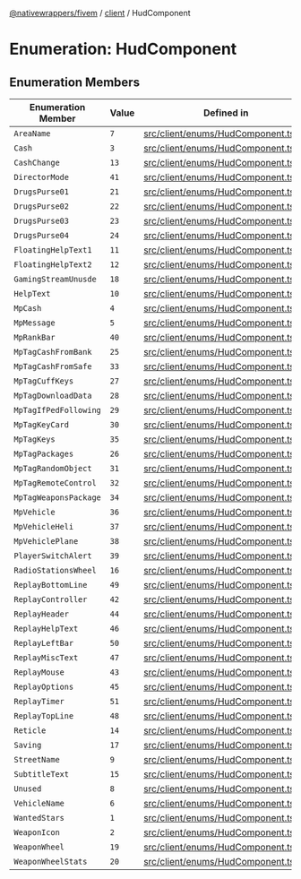 [@nativewrappers/fivem](../../README.md) / [client](../README.md) / HudComponent

# Enumeration: HudComponent

## Enumeration Members

| Enumeration Member | Value | Defined in |
| ------ | ------ | ------ |
| `AreaName` | `7` | [src/client/enums/HudComponent.ts:8](https://github.com/nativewrappers/fivem/blob/09478da418b400a28e2cc17ab86f47c957997aed/src/client/enums/HudComponent.ts#L8) |
| `Cash` | `3` | [src/client/enums/HudComponent.ts:4](https://github.com/nativewrappers/fivem/blob/09478da418b400a28e2cc17ab86f47c957997aed/src/client/enums/HudComponent.ts#L4) |
| `CashChange` | `13` | [src/client/enums/HudComponent.ts:14](https://github.com/nativewrappers/fivem/blob/09478da418b400a28e2cc17ab86f47c957997aed/src/client/enums/HudComponent.ts#L14) |
| `DirectorMode` | `41` | [src/client/enums/HudComponent.ts:42](https://github.com/nativewrappers/fivem/blob/09478da418b400a28e2cc17ab86f47c957997aed/src/client/enums/HudComponent.ts#L42) |
| `DrugsPurse01` | `21` | [src/client/enums/HudComponent.ts:22](https://github.com/nativewrappers/fivem/blob/09478da418b400a28e2cc17ab86f47c957997aed/src/client/enums/HudComponent.ts#L22) |
| `DrugsPurse02` | `22` | [src/client/enums/HudComponent.ts:23](https://github.com/nativewrappers/fivem/blob/09478da418b400a28e2cc17ab86f47c957997aed/src/client/enums/HudComponent.ts#L23) |
| `DrugsPurse03` | `23` | [src/client/enums/HudComponent.ts:24](https://github.com/nativewrappers/fivem/blob/09478da418b400a28e2cc17ab86f47c957997aed/src/client/enums/HudComponent.ts#L24) |
| `DrugsPurse04` | `24` | [src/client/enums/HudComponent.ts:25](https://github.com/nativewrappers/fivem/blob/09478da418b400a28e2cc17ab86f47c957997aed/src/client/enums/HudComponent.ts#L25) |
| `FloatingHelpText1` | `11` | [src/client/enums/HudComponent.ts:12](https://github.com/nativewrappers/fivem/blob/09478da418b400a28e2cc17ab86f47c957997aed/src/client/enums/HudComponent.ts#L12) |
| `FloatingHelpText2` | `12` | [src/client/enums/HudComponent.ts:13](https://github.com/nativewrappers/fivem/blob/09478da418b400a28e2cc17ab86f47c957997aed/src/client/enums/HudComponent.ts#L13) |
| `GamingStreamUnusde` | `18` | [src/client/enums/HudComponent.ts:19](https://github.com/nativewrappers/fivem/blob/09478da418b400a28e2cc17ab86f47c957997aed/src/client/enums/HudComponent.ts#L19) |
| `HelpText` | `10` | [src/client/enums/HudComponent.ts:11](https://github.com/nativewrappers/fivem/blob/09478da418b400a28e2cc17ab86f47c957997aed/src/client/enums/HudComponent.ts#L11) |
| `MpCash` | `4` | [src/client/enums/HudComponent.ts:5](https://github.com/nativewrappers/fivem/blob/09478da418b400a28e2cc17ab86f47c957997aed/src/client/enums/HudComponent.ts#L5) |
| `MpMessage` | `5` | [src/client/enums/HudComponent.ts:6](https://github.com/nativewrappers/fivem/blob/09478da418b400a28e2cc17ab86f47c957997aed/src/client/enums/HudComponent.ts#L6) |
| `MpRankBar` | `40` | [src/client/enums/HudComponent.ts:41](https://github.com/nativewrappers/fivem/blob/09478da418b400a28e2cc17ab86f47c957997aed/src/client/enums/HudComponent.ts#L41) |
| `MpTagCashFromBank` | `25` | [src/client/enums/HudComponent.ts:26](https://github.com/nativewrappers/fivem/blob/09478da418b400a28e2cc17ab86f47c957997aed/src/client/enums/HudComponent.ts#L26) |
| `MpTagCashFromSafe` | `33` | [src/client/enums/HudComponent.ts:34](https://github.com/nativewrappers/fivem/blob/09478da418b400a28e2cc17ab86f47c957997aed/src/client/enums/HudComponent.ts#L34) |
| `MpTagCuffKeys` | `27` | [src/client/enums/HudComponent.ts:28](https://github.com/nativewrappers/fivem/blob/09478da418b400a28e2cc17ab86f47c957997aed/src/client/enums/HudComponent.ts#L28) |
| `MpTagDownloadData` | `28` | [src/client/enums/HudComponent.ts:29](https://github.com/nativewrappers/fivem/blob/09478da418b400a28e2cc17ab86f47c957997aed/src/client/enums/HudComponent.ts#L29) |
| `MpTagIfPedFollowing` | `29` | [src/client/enums/HudComponent.ts:30](https://github.com/nativewrappers/fivem/blob/09478da418b400a28e2cc17ab86f47c957997aed/src/client/enums/HudComponent.ts#L30) |
| `MpTagKeyCard` | `30` | [src/client/enums/HudComponent.ts:31](https://github.com/nativewrappers/fivem/blob/09478da418b400a28e2cc17ab86f47c957997aed/src/client/enums/HudComponent.ts#L31) |
| `MpTagKeys` | `35` | [src/client/enums/HudComponent.ts:36](https://github.com/nativewrappers/fivem/blob/09478da418b400a28e2cc17ab86f47c957997aed/src/client/enums/HudComponent.ts#L36) |
| `MpTagPackages` | `26` | [src/client/enums/HudComponent.ts:27](https://github.com/nativewrappers/fivem/blob/09478da418b400a28e2cc17ab86f47c957997aed/src/client/enums/HudComponent.ts#L27) |
| `MpTagRandomObject` | `31` | [src/client/enums/HudComponent.ts:32](https://github.com/nativewrappers/fivem/blob/09478da418b400a28e2cc17ab86f47c957997aed/src/client/enums/HudComponent.ts#L32) |
| `MpTagRemoteControl` | `32` | [src/client/enums/HudComponent.ts:33](https://github.com/nativewrappers/fivem/blob/09478da418b400a28e2cc17ab86f47c957997aed/src/client/enums/HudComponent.ts#L33) |
| `MpTagWeaponsPackage` | `34` | [src/client/enums/HudComponent.ts:35](https://github.com/nativewrappers/fivem/blob/09478da418b400a28e2cc17ab86f47c957997aed/src/client/enums/HudComponent.ts#L35) |
| `MpVehicle` | `36` | [src/client/enums/HudComponent.ts:37](https://github.com/nativewrappers/fivem/blob/09478da418b400a28e2cc17ab86f47c957997aed/src/client/enums/HudComponent.ts#L37) |
| `MpVehicleHeli` | `37` | [src/client/enums/HudComponent.ts:38](https://github.com/nativewrappers/fivem/blob/09478da418b400a28e2cc17ab86f47c957997aed/src/client/enums/HudComponent.ts#L38) |
| `MpVehiclePlane` | `38` | [src/client/enums/HudComponent.ts:39](https://github.com/nativewrappers/fivem/blob/09478da418b400a28e2cc17ab86f47c957997aed/src/client/enums/HudComponent.ts#L39) |
| `PlayerSwitchAlert` | `39` | [src/client/enums/HudComponent.ts:40](https://github.com/nativewrappers/fivem/blob/09478da418b400a28e2cc17ab86f47c957997aed/src/client/enums/HudComponent.ts#L40) |
| `RadioStationsWheel` | `16` | [src/client/enums/HudComponent.ts:17](https://github.com/nativewrappers/fivem/blob/09478da418b400a28e2cc17ab86f47c957997aed/src/client/enums/HudComponent.ts#L17) |
| `ReplayBottomLine` | `49` | [src/client/enums/HudComponent.ts:50](https://github.com/nativewrappers/fivem/blob/09478da418b400a28e2cc17ab86f47c957997aed/src/client/enums/HudComponent.ts#L50) |
| `ReplayController` | `42` | [src/client/enums/HudComponent.ts:43](https://github.com/nativewrappers/fivem/blob/09478da418b400a28e2cc17ab86f47c957997aed/src/client/enums/HudComponent.ts#L43) |
| `ReplayHeader` | `44` | [src/client/enums/HudComponent.ts:45](https://github.com/nativewrappers/fivem/blob/09478da418b400a28e2cc17ab86f47c957997aed/src/client/enums/HudComponent.ts#L45) |
| `ReplayHelpText` | `46` | [src/client/enums/HudComponent.ts:47](https://github.com/nativewrappers/fivem/blob/09478da418b400a28e2cc17ab86f47c957997aed/src/client/enums/HudComponent.ts#L47) |
| `ReplayLeftBar` | `50` | [src/client/enums/HudComponent.ts:51](https://github.com/nativewrappers/fivem/blob/09478da418b400a28e2cc17ab86f47c957997aed/src/client/enums/HudComponent.ts#L51) |
| `ReplayMiscText` | `47` | [src/client/enums/HudComponent.ts:48](https://github.com/nativewrappers/fivem/blob/09478da418b400a28e2cc17ab86f47c957997aed/src/client/enums/HudComponent.ts#L48) |
| `ReplayMouse` | `43` | [src/client/enums/HudComponent.ts:44](https://github.com/nativewrappers/fivem/blob/09478da418b400a28e2cc17ab86f47c957997aed/src/client/enums/HudComponent.ts#L44) |
| `ReplayOptions` | `45` | [src/client/enums/HudComponent.ts:46](https://github.com/nativewrappers/fivem/blob/09478da418b400a28e2cc17ab86f47c957997aed/src/client/enums/HudComponent.ts#L46) |
| `ReplayTimer` | `51` | [src/client/enums/HudComponent.ts:52](https://github.com/nativewrappers/fivem/blob/09478da418b400a28e2cc17ab86f47c957997aed/src/client/enums/HudComponent.ts#L52) |
| `ReplayTopLine` | `48` | [src/client/enums/HudComponent.ts:49](https://github.com/nativewrappers/fivem/blob/09478da418b400a28e2cc17ab86f47c957997aed/src/client/enums/HudComponent.ts#L49) |
| `Reticle` | `14` | [src/client/enums/HudComponent.ts:15](https://github.com/nativewrappers/fivem/blob/09478da418b400a28e2cc17ab86f47c957997aed/src/client/enums/HudComponent.ts#L15) |
| `Saving` | `17` | [src/client/enums/HudComponent.ts:18](https://github.com/nativewrappers/fivem/blob/09478da418b400a28e2cc17ab86f47c957997aed/src/client/enums/HudComponent.ts#L18) |
| `StreetName` | `9` | [src/client/enums/HudComponent.ts:10](https://github.com/nativewrappers/fivem/blob/09478da418b400a28e2cc17ab86f47c957997aed/src/client/enums/HudComponent.ts#L10) |
| `SubtitleText` | `15` | [src/client/enums/HudComponent.ts:16](https://github.com/nativewrappers/fivem/blob/09478da418b400a28e2cc17ab86f47c957997aed/src/client/enums/HudComponent.ts#L16) |
| `Unused` | `8` | [src/client/enums/HudComponent.ts:9](https://github.com/nativewrappers/fivem/blob/09478da418b400a28e2cc17ab86f47c957997aed/src/client/enums/HudComponent.ts#L9) |
| `VehicleName` | `6` | [src/client/enums/HudComponent.ts:7](https://github.com/nativewrappers/fivem/blob/09478da418b400a28e2cc17ab86f47c957997aed/src/client/enums/HudComponent.ts#L7) |
| `WantedStars` | `1` | [src/client/enums/HudComponent.ts:2](https://github.com/nativewrappers/fivem/blob/09478da418b400a28e2cc17ab86f47c957997aed/src/client/enums/HudComponent.ts#L2) |
| `WeaponIcon` | `2` | [src/client/enums/HudComponent.ts:3](https://github.com/nativewrappers/fivem/blob/09478da418b400a28e2cc17ab86f47c957997aed/src/client/enums/HudComponent.ts#L3) |
| `WeaponWheel` | `19` | [src/client/enums/HudComponent.ts:20](https://github.com/nativewrappers/fivem/blob/09478da418b400a28e2cc17ab86f47c957997aed/src/client/enums/HudComponent.ts#L20) |
| `WeaponWheelStats` | `20` | [src/client/enums/HudComponent.ts:21](https://github.com/nativewrappers/fivem/blob/09478da418b400a28e2cc17ab86f47c957997aed/src/client/enums/HudComponent.ts#L21) |
